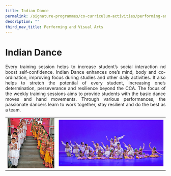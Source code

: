 ```yaml
---
title: Indian Dance
permalink: /signature-programmes/co-curriculum-activities/performing-and-visual-arts/indian-dance/
description: ""
third_nav_title: Performing and Visual Arts
---
```

# Indian Dance
<p align="Justify">Every training session helps to increase student’s social interaction nd boost self-confidence. Indian Dance enhances one’s mind, body and co-ordination, improving focus during studies and other daily activities. It also helps to stretch the potential of every student, increasing one’s determination, perseverance and resilience beyond the CCA. The focus of the weekly training sessions aims to provide students with the basic dance moves and hand movements. Through various performances, the passionate dancers learn to work together, stay resilient and do the best as a team.</p>

<table width="100%"><tbody>
<tr><td style="width:32%"><img src="/images/OurCurriculum/cca17.jpg" style="width:100%">
</td>
<td style="width:68%"><img src="/images/OurCurriculum/cca18.jpg" style="width:100%"></td>
</tr></tbody></table>
